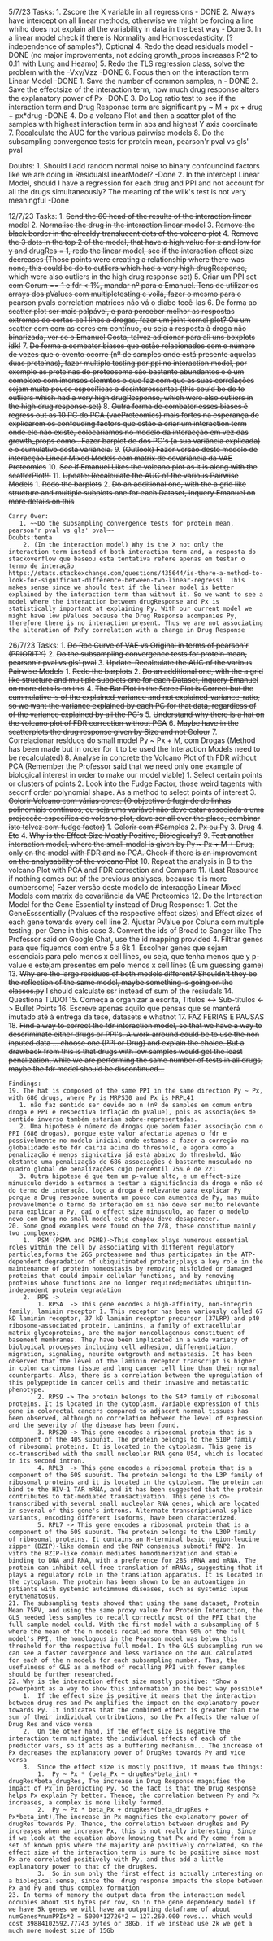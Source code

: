 5/7/23
Tasks:
    1. Zscore the X variable in all regressions - DONE
    2. Always have intercept on all linear methods, otherwise we might be forcing a line whihc does not explain all the variability in data in the best way - Done
    3. In a linear model check if there is Normality and Homoscedasticity, (?independence of samples?), Optional
    4. Redo the dead residuals model -  DONE (no major improvements, not adding growth_props increases R^2 to 0.11 with Lung and Heamo)
    5. Redo the TLS regression class, solve the problem with the -Vxy/Vzz -DONE
    6. Focus then on the interaction term Linear Model -DONE
        1. Save the number of common samples, n - DONE
        2. Save the effectsize of the interaction term, how much drug response alters the explanatory power of Px -DONE
        3. Do Log ratio test to see if the interaction term and Drug Response term are significant py ~ M + px + drug + px*drug -DONE
        4. Do a volcano Plot and then a scatter plot of the samples with highest interaction term in abs and highest Y axis coordinate
    7. Recalculate the AUC for the various pairwise models
    8. Do the subsampling convergence tests for protein mean, pearson'r pval vs gls' pval


Doubts:
    1. Should I add random normal noise to binary confoundind factors like we are doing in ResidualsLinearModel? -Done
    2. In the intercept Linear Model, should I have a regression for each drug and PPI and not account for all the drugs simultaneously? The meaning of the wilk's test is not very meaningful -Done


12/7/23
Tasks:
    1. ~~Send the 60 head of the results of the interaction linear model~~
    2. ~~Normalise the drug in the interaction linear model~~
    3. ~~Remove the black border in the alrealdy translucent dots of the volcano plot~~
    4. ~~Remove the 3 dots in the top 2 of the model, that have a high value for x and low for y and drugRes = 1, redo the linear model, see if the interaction effect size decreases (Those points were creating a relationship where there was none, this could be do to outliers which had a very high drugResponse, which were also outliers in the high drug response set)~~
    5. ~~Criar um PPI set com Corum == 1 e fdr < 1%, mandar nº para o Emanuel. Tens de utilizar os arrays dos pValues com multipletesting e voilá, fazer o mesmo para o pearson pvals correlation matrices não vá o diabo tecê-las~~
    6. ~~De forma ao scatter plot ser mais palpável, e para perceber melhor as respostas extremas de certas cell lines a drogas, fazer um joint kernel plot? Ou um scatter com com as cores em contínuo, ou seja a resposta à droga não binarizada, ver se o Emanuel Gosta, talvez adicionar para ali uns boxplots idk!~~
    7. ~~De forma a combater biases que estão relacionados com o número de vezes que o evento ocorre (nº de samples onde está presente aquelas duas proteínas), fazer multiple testing por ppi no interaction model, por exemplo as proteínas do proteosoma são bastante abundantes e é um complexo com imensos elemntos o que faz com que as suas correlações sejam muito pouco específicas e desinteressantes (this could be do to outliers which had a very high drugResponse, which were also outliers in the high drug response set)~~
    8. ~~Outra forma de combater esses biases é regress out as 10 PC do PCA (vaeProteomics) mais fortes na esperança de explicarem os confouding factors que estão a criar um interaction term onde ele não existe, colocariamos no modelo da interacção em vez das growth_props como . Fazer barplot de dos PC's (a sua variância explicada) e o cumulativo desta variãncia.~~
    9. ~~(Outlook) Fazer versão deste modelo de interacção Linear Mixed Models com matrix de covariância da VAE Proteomics~~
    10. ~~See if Emanuel Likes the volcano plot as it is along with the scatterPlot!!!~~
    11. ~~Update: Recalculate the AUC of the various Pairwise Models~~
        1.  ~~Redo the barplots~~
        2.  ~~Do an additional one, with the a grid like structure and multiple subplots one for each Dataset, inquery Emanuel on more details on this~~
    
    Carry Over:
       1. ~~Do the subsampling convergence tests for protein mean, pearson'r pval vs gls' pval~~
    Doubts:tenta
        2. (In the interaction model) Why is the X not only the interaction term instead of both interaction term and, a resposta do stackoverflow que baseou esta tentativa refere apenas em testar o termo de interação https://stats.stackexchange.com/questions/435644/is-there-a-method-to-look-for-significant-difference-between-two-linear-regressi  This makes sense since we should test if the linear model is better explained by the interaction term than without it. So we want to see a model where the interaction between drugResponse and Px is statistically important at explaining Py. With our current model we might have low pValues because the Drug Response acompanies Py, therefore there is no interaction present. Thus we are not associating the alteration of PxPy correlation with a change in Drug Response 


26/7/23
Tasks:
    1. ~~Do Roc Curve of VAE vs Original in terms of pearson'r (PRIORITY)~~
    2. ~~Do the subsampling convergence tests for protein mean, pearson'r pval vs gls' pval~~
    3. ~~Update: Recalculate the AUC of the various Pairwise Models~~
        1.  ~~Redo the barplots~~
        2.  ~~Do an additional one, with the a grid like structure and multiple subplots one for each Dataset, inquery Emanuel on more details on this~~
    4. ~~The Bar Plot in the Scree Plot is Correct but the cummulative is of the explained_variance and not explained_variance_ratio, so we want the variance explained by each PC for that data, regardless of of the variance explained by all the PC's~~
    5.  ~~Understand why there is a hat on the volcano plot of FDR correction without PCA~~
    6.  ~~Maybe have in the scatterplots the drug response given by Size and not Colour~~
    7.  Correlacionar resíduos do small model Py ~ Px + M, com Drogas (Method has been made but in order for it to be used the Interaction Models need to be recalculated)
    8.  Analyse in concrete the Volcano Plot of th FDR without PCA (Remember the Professor said that we need only one example of biological interest in order to make our model viable)
        1.  Select certain points or clusters of points
        2.  Look into the Fudge Factor, those weird tagents with seconf order polynomial shape. As a method to select points of interest
        3.  ~~Colorir Volcano com várias cores: (O objectivo é fugir de de linhas polinomiais contínuos, ou seja uma variável não deve estar associada a uma projecção específica do volcano plot, deve ser all over the place, combinar isto talvez com fudge factor)~~
            1.  ~~Colorir com #Samples~~
            2.  ~~Px ou Py~~
            3.  ~~Drug~~
            4.  ~~Etc~~
        4. ~~Why is the Effect Size Mostly Positive, Biologically?~~
    9. ~~Test another interaction model, where the small model is given by Py ~ Px + M + Drug, only on the model with FDR and no PCA. Check if there is an improvement on the analysability of the volcano Plot~~
    10. Repeat the analysis in 8 to the volcano Plot with PCA and FDR correction and Compare
    11. (Last Resource if nothing comes out of the previous analyses, because it is more cumbersome) Fazer versão deste modelo de interacção Linear Mixed Models com matrix de covariância da VAE Proteomics
    12. Do the Interaction Model for the Gene Essentiallty instead of Drug Response:
        1.  Get the GeneEsssentially (Pvalues of the respective effect sizes) and Effect sizes of each gene towards every cell line
        2.  Ajustar PValue por Coluna com multiple testing, per Gene in this case
        3.  Convert the ids of Broad to Sanger like The Professor said on Google Chat, use the id mapping provided
        4.  Filtrar genes para que fiquemos com entre 5 a 6k
            1.  Escolher genes que sejam essenciais para pelo menos x cell lines, ou seja, que tenha menos que y p-value e estejam presentes em pelo menos x cell lines (É um guessing game)
    13. ~~Why are the large residues of both models different? Shouldn't they be the reflection of the same model, maybe something is going on the classes.py~~ I should calculate ssr instead of sum of the resiudals
    14. Questiona TUDO!
    15. Começa a organizar a escrita, Títulos <-> Sub-títulos <-> Bullet Points
    16. Escreve apenas aquilo que pensas que se manterá imutado até à entrega da tese, datasets e whatnot
    17. FAZ FÉRIAS E PAUSAS
    18. ~~Find a way to correct the fdr interaction model, so that we have a way to descriminate either drugs or PPI's. A work arround could be to use the non inputed data ... choose one (PPI or Drug) and explain the choice. But a drawback from this is that drugs with low samples would get the least penalization, while we are performing the same number of tests in all drugs, maybe the fdr model should be discontinued...~~

    Findings:
    19. The hat is composed of the same PPI in the same direction Py ~ Px, with 686 drugs, where Py is MRPS30 and Px is MRPL41
       1. não faz sentido ser devido ao n (nº de samples em comum entre droga e PPI e respectiva inflação do pValue), pois as associações de sentido inverso também estariam sobre-representadas.
       2. Uma hipotese é número de drogas que podem fazer associação com o PPI (686 drogas), porque este valor afectaria apenas o fdr e possivelmente no modelo inicial onde estamos a fazer a correção na globalidade este fdr cairia acima do threshold, e agora como a penalização é menos signicativa já está abaixo do threshold. Não obstante uma penalização de 686 associações é bastante musculado no quadro global de penalizações cujo percentil 75% é de 221
       3. Outra hipotese é que tem um p-value alto, e um effect-size minusculo devido a estarmos a testar a significância da droga e não só do termo de interação, logo a droga é relevante para explicar Py porque a Drug response aumenta um pouco com aumentos de Py, mas muito provavelmente o termo de interação em si não deve ser muito relevante para explicar a Py, daí o effect size minusculo, ao fazer o modelo novo com Drug no small model este chapéu deve desaparecer.
    20. Some good examples were found on the 7/8, these constitue mainly two complexes:
        1.  PSM (PSMA and PSMB)->This complex plays numerous essential roles within the cell by associating with different regulatory particles;forms the 26S proteasome and thus participates in the ATP-dependent degradation of ubiquitinated protein;plays a key role in the maintenance of protein homeostasis by removing misfolded or damaged proteins that could impair cellular functions, and by removing proteins whose functions are no longer required;mediates ubiquitin-independent protein degradation
        2.  RPS ->
            1. RPSA  -> This gene encodes a high-affinity, non-integrin family, laminin receptor 1. This receptor has been variously called 67 kD laminin receptor, 37 kD laminin receptor precursor (37LRP) and p40 ribosome-associated protein. Laminins, a family of extracellular matrix glycoproteins, are the major noncollagenous constituent of basement membranes. They have been implicated in a wide variety of biological processes including cell adhesion, differentiation, migration, signaling, neurite outgrowth and metastasis. It has been observed that the level of the laminin receptor transcript is higher in colon carcinoma tissue and lung cancer cell line than their normal counterparts. Also, there is a correlation between the upregulation of this polypeptide in cancer cells and their invasive and metastatic phenotype. 
            2. RPS9 -> The protein belongs to the S4P family of ribosomal proteins. It is located in the cytoplasm. Variable expression of this gene in colorectal cancers compared to adjacent normal tissues has been observed, although no correlation between the level of expression and the severity of the disease has been found. 
            3. RPS20 -> This gene encodes a ribosomal protein that is a component of the 40S subunit. The protein belongs to the S10P family of ribosomal proteins. It is located in the cytoplasm. This gene is co-transcribed with the small nucleolar RNA gene U54, which is located in its second intron. 
            4. RPL3  -> This gene encodes a ribosomal protein that is a component of the 60S subunit. The protein belongs to the L3P family of ribosomal proteins and it is located in the cytoplasm. The protein can bind to the HIV-1 TAR mRNA, and it has been suggested that the protein contributes to tat-mediated transactivation. This gene is co-transcribed with several small nucleolar RNA genes, which are located in several of this gene's introns. Alternate transcriptional splice variants, encoding different isoforms, have been characterized. 
            5. RPL7 -> This gene encodes a ribosomal protein that is a component of the 60S subunit. The protein belongs to the L30P family of ribosomal proteins. It contains an N-terminal basic region-leucine zipper (BZIP)-like domain and the RNP consensus submotif RNP2. In vitro the BZIP-like domain mediates homodimerization and stable binding to DNA and RNA, with a preference for 28S rRNA and mRNA. The protein can inhibit cell-free translation of mRNAs, suggesting that it plays a regulatory role in the translation apparatus. It is located in the cytoplasm. The protein has been shown to be an autoantigen in patients with systemic autoimmune diseases, such as systemic lupus erythematosus.
    21. The subsampling tests showed that using the same dataset, Protein Mean 75PV, and using the same proxy value for Protein Interaction, the GLS needed less samples to recall correctly most of the PPI that the full sample model could. With the first model with a subsampling of 5 where the mean of the n models recalled more than 90% of the full model's PPI, the homologous in the Pearson model was below this threshold for the respective full model. In the GLS subsampling run we can see a faster covergence and less variance on the AUC calculated for each of the n models for each subsampling number. Thus, the usefulness of GLS as a method of recalling PPI with fewer samples should be further researched.
    22. Why is the interaction effect size mostly positive: *Show a powerpoint as a way to show this information in the best way possible*
        1.  If the effect size is positive it means that the interaction between drug res and Px amplifies the impact on the explanatory power towards Py. It indicates that the combined effect is greater than the sum of their individual contributions, so the Px affects the value of Drug Res and vice versa
        2.  On the other hand, if the effect size is negative the interaction term mitigates the individual effects of each of the predictor vars, so it acts as a buffering mechanism... The increase of Px decreases the explanatory power of DrugRes towards Py and vice versa
        3.  Since the effect size is mostly positive, it means two things:
            1.  Py ~ Px * (beta_Px + drugRes*beta_int) + drugRes*beta_drugRes, The increase in Drug Response magnifies the impact of Px in perdicting Py. So the fact is that the Drug Response helps Px explain Py better. Thence, the correlation between Py and Px increases, a complex is more likely formed.
            2.  Py ~ Px * beta_Px + drugRes*(beta_drugRes + Px*beta_int),The increase in Px magnifies the explanatory power of drugRes towards Py. Thence, the correlation between drugRes and Py increases when we increase Px, this is not really interesting. Since if we look at the equation above knowing that Px and Py come from a set of known ppis where the majority are positively correlated, so the effect size of the interaction term is sure to be positive since most Px are correlated positively with Py, and thus add a little explanatory power to that of the drugRes.
            3.  So in sum only the first effect is actually interesting on a biological sense, since the  drug response impacts the slope between Px and Py and thus complex formation
    23. In terms of memory the output data from the interaction model occupies about 313 bytes per row, so in the gene dependency model if we have 5k genes we will have an outputing dataframe of about numGenes*numPPIs*2 = 5000*12726*2 = 127.260.000 rows... which would cost 39884102592.77743 bytes or 38Gb, if we instead use 2k we get a much more modest size of 15Gb